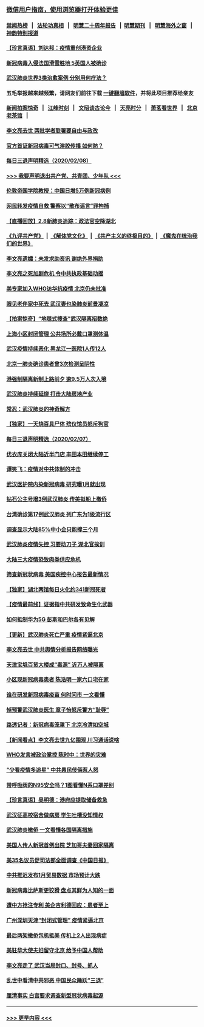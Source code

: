 ### [微信用户指南，使用浏览器打开体验更佳](https://github.com/gfw-breaker/banned-news1/blob/master/indexes/wechat-guide.md?t=0)
#### [禁闻热榜](热点新闻.md?t=0)  &nbsp;&nbsp;|&nbsp;&nbsp; [法轮功真相](https://github.com/gfw-breaker/truth/blob/master/README.md?t=0) &nbsp;&nbsp;|&nbsp;&nbsp; [明慧二十周年报告](https://github.com/gfw-breaker/mh-reports/blob/master/README.md?t=0) &nbsp;&nbsp;|&nbsp;&nbsp;[明慧期刊](https://github.com/gfw-breaker/mh-qikan) &nbsp;&nbsp;|&nbsp;&nbsp; [明慧海外之窗](https://github.com/gfw-breaker/mh-news/blob/master/README.md?t=0) &nbsp;&nbsp;|&nbsp;&nbsp; [神韵特别报道](https://github.com/gfw-breaker/mh-news/blob/master/shenyun.md?t=0)
#### [【珍言真语】刘达邦：疫情重创港资企业](../pages/nsc413/n11854274.md?t=02090244) 
#### [新冠病毒入侵法国滑雪胜地 5英国人被确诊](../pages/nsc413/n11854307.md?t=02090244) 
#### [武汉肺炎世界3类治愈案例 分别用何疗法？](../pages/nsc413/n11854231.md?t=02090244) 
#### 五毛举报越来越频繁，请网友们前往下载 [一键翻墙软件](https://github.com/gfw-breaker/ssr-accounts)，并将此项目推荐给亲友
#### [新闻拍案惊奇](https://github.com/gfw-breaker/banned-news1/blob/master/pages/link4.md) &nbsp;&nbsp;|&nbsp;&nbsp; [江峰时刻](https://github.com/gfw-breaker/banned-news1/blob/master/pages/link4.md) &nbsp;&nbsp;|&nbsp;&nbsp; [文昭谈古论今](https://github.com/gfw-breaker/banned-news1/blob/master/pages/link4.md) &nbsp;&nbsp;|&nbsp;&nbsp; [天亮时分](https://github.com/gfw-breaker/banned-news1/blob/master/pages/link4.md) &nbsp;&nbsp;|&nbsp;&nbsp; [萧茗看世界](https://github.com/gfw-breaker/banned-news1/blob/master/pages/link4.md) &nbsp;&nbsp;|&nbsp;&nbsp; [北京老茶馆](https://github.com/gfw-breaker/banned-news1/blob/master/pages/link4.md) &nbsp;&nbsp;|&nbsp;&nbsp; 
#### [李文亮去世 两批学者联署要自由与政改](../pages/nsc413/n11854100.md?t=02090244) 
#### [官方首证新冠病毒可气溶胶传播 如何防？](../pages/nsc413/n11854210.md?t=02090244) 
#### [每日三退声明精选（2020/02/08）](../pages/nsc413/n11854227.md?t=02090244) 
#### [>>> 我要声明退出共产党、共青团、少年队 <<<](https://github.com/begood0513/goodnews/blob/master/quit/letter.md) 
#### [伦敦帝国学院教授：中国日增5万例新冠病例](../pages/nsc413/n11854174.md?t=02090244) 
#### [网民转发疫情自救 警察以“散布谣言”罪拘捕](../pages/nsc413/n11854110.md?t=02090244) 
#### [【直播回放】2.8新肺炎追踪：政法官空降湖北](../pages/nsc413/n11854028.md?t=02090244) 
#### [《九评共产党》](https://github.com/begood0513/9ping.md/blob/master/README.md) &nbsp;|&nbsp; [《解体党文化》](../../../../jtdwh.md/blob/master/README.md)  &nbsp;|&nbsp; [《共产主义的终极目的》](../../../../gczydzjmd.md/blob/master/README.md) &nbsp;|&nbsp; [《魔鬼在统治我们的世界》](../../../../mgztzwmdsj.md/blob/master/README.md) 
#### [李文亮遗孀：未发求助资讯 谢绝外界捐助](../pages/nsc413/n11854067.md?t=02090244) 
#### [李文亮之死加剧危机 令中共执政基础动摇](../pages/nsc413/n11854003.md?t=02090244) 
#### [美专家加入WHO访华抗疫情 北京仍未批准](../pages/nsc413/n11854043.md?t=02090244) 
#### [眼见老伴家中死去 武汉妻也染肺炎前景凄凉](../pages/nsc413/n11854040.md?t=02090244) 
#### [【拍案惊奇】“地毯式搜查”武汉隔离招数绝](../pages/nsc413/n11853334.md?t=02090244) 
#### [上海小区封闭管理 公共场所必戴口罩测体温](../pages/nsc413/n11853846.md?t=02090244) 
#### [武汉疫情持续恶化 黑龙江一医院1人传12人](../pages/nsc413/n11853839.md?t=02090244) 
#### [北京一肺炎确诊患者曾3次检测呈阴性](../pages/nsc413/n11853772.md?t=02090244) 
#### [港强制隔离新制上路前夕 逾9.5万人次入境](../pages/nsc413/n11853708.md?t=02090244) 
#### [武汉肺炎持续延烧 打击大陆房地产业](../pages/nsc413/n11853405.md?t=02090244) 
#### [常忍：武汉肺炎的神奇解方](../pages/nsc413/n11853413.md?t=02090244) 
#### [【独家】一天烧百具尸体 殡仪馆员怒斥狗官](../pages/nsc413/n11853323.md?t=02090244) 
#### [每日三退声明精选（2020/02/07）](../pages/nsc413/n11853462.md?t=02090244) 
#### [优衣库关闭大陆近半门店 丰田本田继续停工](../pages/nsc413/n11853213.md?t=02090244) 
#### [谭笑飞：疫情对中共体制的冲击](../pages/nsc413/n11853341.md?t=02090244) 
#### [武汉医护院内染新冠病毒 研究曝1月就出现](../pages/nsc413/n11852928.md?t=02090244) 
#### [钻石公主号增3例武汉肺炎 传美拟船上撤侨](../pages/nsc413/n11853240.md?t=02090244) 
#### [台湾确诊第17例武汉肺炎 列广东为1级流行区](../pages/nsc413/n11853182.md?t=02090244) 
#### [调查显示大陆85%中小企只能撑三个月](../pages/nsc413/n11853086.md?t=02090244) 
#### [武汉肺炎疫情失控 习要动刀子 湖北官挨训](../pages/nsc413/n11851103.md?t=02090244) 
#### [大陆三大疫情恐致肉类供应危机](../pages/nsc413/n11852769.md?t=02090244) 
#### [筛查新冠状病毒 美国疾控中心报告最新情况](../pages/nsc413/n11853070.md?t=02090244) 
#### [【独家】湖北两馆每日火化约341新冠死者](../pages/nsc413/n11845444.md?t=02090244) 
#### [【疫情最前线】证据指中共研发致命生化武器](../pages/nsc413/n11853087.md?t=02090244) 
#### [如何抵制华为5G 彭斯和巴尔各有见解](../pages/nsc413/n11852535.md?t=02090244) 
#### [【更新】武汉肺炎死亡严重 疫情紧逼北京](../pages/nsc413/n11801312.md?t=02090244) 
#### [李文亮去世 中共舆情分析报告网络曝光](../pages/nsc413/n11852868.md?t=02090244) 
#### [天津宝坻百货大楼成“毒源” 近万人被隔离](../pages/nsc413/n11852839.md?t=02090244) 
#### [小区现新冠病毒患者 陈浩明一家六口宅在家](../pages/nsc413/n11852799.md?t=02090244) 
#### [谁在研发新冠病毒疫苗 何时问市 一文看懂](../pages/nsc413/n11852840.md?t=02090244) 
#### [悼预警武汉肺炎医生 章子怡怒斥警方“耻辱”](../pages/nsc413/n11852148.md?t=02090244) 
#### [路透记者：新冠病毒笼罩下 北京冷清如空城](../pages/nsc413/n11852835.md?t=02090244) 
#### [【新闻看点】李文亮去世九亿围观 川习通话说啥](../pages/nsc413/n11852360.md?t=02090244) 
#### [WHO发言被政治掌控 陈时中：世界的灾难](../pages/nsc413/n11851740.md?t=02090244) 
#### [“少看疫情多追星” 中共愚民伎俩惹人怒](../pages/nsc413/n11852499.md?t=02090244) 
#### [带呼吸阀的N95安全吗？1图看懂N系口罩差别](../pages/nsc413/n11846752.md?t=02090244) 
#### [【珍言真语】吴明德：港府应提取储备救急](../pages/nsc413/n11852734.md?t=02090244) 
#### [武汉征高校宿舍做病房 学生吐槽没知情权](../pages/nsc413/n11852555.md?t=02090244) 
#### [武汉肺炎撤侨 一文看懂各国隔离措施](../pages/nsc413/n11844216.md?t=02090244) 
#### [美国人传人新冠首例出院 芝加哥夫妻回家隔离](../pages/nsc413/n11852452.md?t=02090244) 
#### [美35名议员促司法部全面调查《中国日报》](../pages/nsc413/n11852435.md?t=02090244) 
#### [中共推迟发布1月贸易数据 市场预计大跌](../pages/nsc413/n11852380.md?t=02090244) 
#### [新冠病毒比萨斯更狡猾 盘点其鲜为人知的一面](../pages/nsc413/n11851114.md?t=02090244) 
#### [遭中方抢注专利 美企吉利德回应：患者至上](../pages/nsc413/n11852037.md?t=02090244) 
#### [广州深圳天津“封闭式管理” 疫情紧逼北京](../pages/nsc413/n11852246.md?t=02090244) 
#### [最后两架撤侨包机抵美 传机上2人出现病症](../pages/nsc413/n11852173.md?t=02090244) 
#### [美驻华大使夫妇留守北京 给予中国人帮助](../pages/nsc413/n11852165.md?t=02090244) 
#### [李文亮走了 武汉当局封口、封号、抓人](../pages/nsc413/n11852108.md?t=02090244) 
#### [乱世中看清中共邪恶 中国民众踊跃“三退”](../pages/nsc413/n11835515.md?t=02090244) 
#### [厘清事实 白宫要求调查新型冠状病毒起源](../pages/nsc413/n11852106.md?t=02090244) 

----
#### [ >>> 更早内容 <<< ](../indexes/nsc413-earlier.md)
